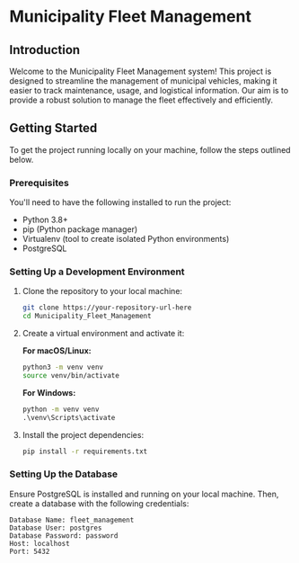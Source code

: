 # Municipality Fleet Management

## Introduction
Welcome to the Municipality Fleet Management system! This project is designed to streamline the management of municipal vehicles, making it easier to track maintenance, usage, and logistical information. Our aim is to provide a robust solution to manage the fleet effectively and efficiently.

## Getting Started

To get the project running locally on your machine, follow the steps outlined below.

### Prerequisites

You'll need to have the following installed to run the project:

- Python 3.8+
- pip (Python package manager)
- Virtualenv (tool to create isolated Python environments)
- PostgreSQL

### Setting Up a Development Environment

1. Clone the repository to your local machine:

    ```bash
    git clone https://your-repository-url-here
    cd Municipality_Fleet_Management
    ```

2. Create a virtual environment and activate it:

    **For macOS/Linux:**
    ```bash
    python3 -m venv venv
    source venv/bin/activate
    ```

    **For Windows:**
    ```cmd
    python -m venv venv
    .\venv\Scripts\activate
    ```

3. Install the project dependencies:

    ```bash
    pip install -r requirements.txt
    ```

### Setting Up the Database

Ensure PostgreSQL is installed and running on your local machine. Then, create a database with the following credentials:

```plaintext
Database Name: fleet_management
Database User: postgres
Database Password: password
Host: localhost
Port: 5432
